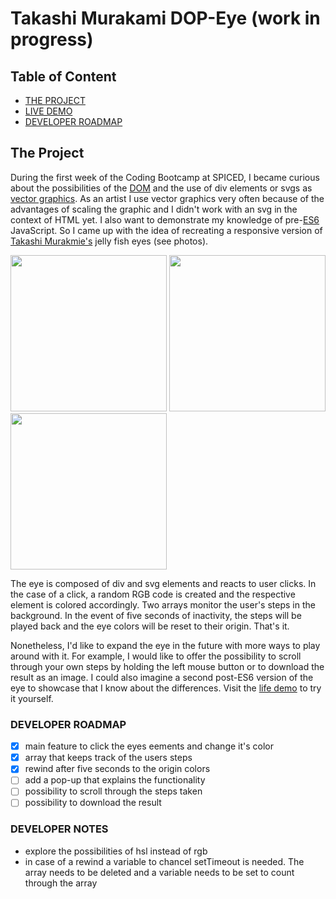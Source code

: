 # Takashi Murakami DOP-Eye (work in progress)

## Table of Content

-   [THE PROJECT](#the-project)
-   [LIVE DEMO](#live-demo)
-   [DEVELOPER ROADMAP](#roadmap)

## The Project <a name="the-project"></a>

During the first week of the Coding Bootcamp at SPICED, I became curious about the possibilities of the [DOM](https://en.wikipedia.org/wiki/Document_Object_Model) and the use of div elements or svgs as [vector graphics](https://en.wikipedia.org/wiki/Vector_graphics). As an artist I use vector graphics very often because of the advantages of scaling the graphic and I didn't work with an svg in the context of HTML yet. I also want to demonstrate my knowledge of pre-[ES6](https://www.w3schools.com/js/js_es6.asp) JavaScript. So I came up with the idea of ​​recreating a responsive version of [Takashi Murakmie's](https://en.wikipedia.org/wiki/Takashi_Murakami) jelly fish eyes (see photos).

<img src="https://fineartmultiple.de/media/product/6f4/jellyfish-eyes-tmu-43-1501160216-300-dbd.jpg" width="250"> <img src="https://d16kd6gzalkogb.cloudfront.net/__sized__/auction_artwork_images/Takashi-Murakami-Jellyfish-Eyes-Painting-2000-thumbnail_webp-9999x9999.webp" width="250"> <img src="https://www.kollerauktionen.ch/CatCache/catcache.3/pictures/446492/446492_m_1.jpg" width="250">

The eye is composed of div and svg elements and reacts to user clicks. In the case of a click, a random RGB code is created and the respective element is colored accordingly. Two arrays monitor the user's steps in the background. In the event of five seconds of inactivity, the steps will be played back and the eye colors will be reset to their origin. That's it.

Nonetheless, I'd like to expand the eye in the future with more ways to play around with it. For example, I would like to offer the possibility to scroll through your own steps by holding the left mouse button or to download the result as an image. I could also imagine a second post-ES6 version of the eye to showcase that I know about the differences.
<a name="live-demo"></a>
Visit the [life demo](https://codepen.io/sirpixiejerry/pen/eYVXRLW) to try it yourself.

### DEVELOPER ROADMAP <a name="roadmap"></a>

-   [x] main feature to click the eyes eements and change it's color
-   [x] array that keeps track of the users steps
-   [x] rewind after five seconds to the origin colors
-   [ ] add a pop-up that explains the functionality
-   [ ] possibility to scroll through the steps taken
-   [ ] possibility to download the result

### DEVELOPER NOTES

-   explore the possibilities of hsl instead of rgb
-   in case of a rewind a variable to chancel setTimeout is needed. The array needs to be deleted and a variable needs to be set to count through the array
